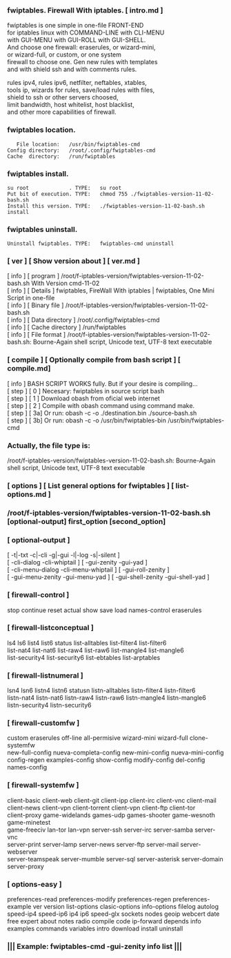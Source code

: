   
###  fwiptables. Firewall With iptables.   [ intro.md ] 
  
   fwiptables is one simple in one-file FRONT-END                       
   for iptables linux with COMMAND-LINE with CLI-MENU                   
   with GUI-MENU with GUI-ROLL with GUI-SHELL.                          
   And choose one firewall: eraserules, or wizard-mini,                 
   or wizard-full, or custom, or one system                             
   firewall to choose one. Gen new rules with templates                 
   and with shield ssh and with comments rules.                         
  
   rules ipv4, rules ipv6, netfilter, neftables, xtables,               
   tools ip, wizards for rules, save/load rules with files,             
   shield to ssh or other servers choosed,                              
   limit bandwidth, host whitelist, host blacklist,                     
   and other more capabilities of firewall.                             
  
###   fwiptables location.                                               
  
       File location:   /usr/bin/fwiptables-cmd    
    Config directory:   /root/.config/fwiptables-cmd                     
    Cache  directory:   /run/fwiptables                    
  
###  fwiptables install.                                     
  
    su root             . TYPE:   su root                   
    Put bit of execution. TYPE:   chmod 755 ./fwiptables-version-11-02-bash.sh 
    Install this version. TYPE:   ./fwiptables-version-11-02-bash.sh install   
  
###  fwiptables uninstall.                                   
  
    Uninstall fwiptables. TYPE:   fwiptables-cmd uninstall     
  
###  [ ver ] [ Show version about ] [ ver.md ]       
   [ info ] [ program ] /root/f-iptables-version/fwiptables-version-11-02-bash.sh With Version cmd-11-02       
   [ info ] [ Details ] fwiptables, FireWall With iptables | fwiptables, One Mini Script in one-file  
   [ info ] [ Binary file     ] /root/f-iptables-version/fwiptables-version-11-02-bash.sh                         
   [ info ] [ Data directory  ] /root/.config/fwiptables-cmd                       
   [ info ] [ Cache directory ] /run/fwiptables                      
   [ info ] [ File format     ] /root/f-iptables-version/fwiptables-version-11-02-bash.sh: Bourne-Again shell script, Unicode text, UTF-8 text executable      
###  [ compile ] [  Optionally compile from bash script ] [ compile.md]    
   [ info ] BASH SCRIPT WORKS fully. But if your desire is compiling...         
   [ step ] [ 0 ] Necesary: fwiptables in source script bash                    
   [ step ] [ 1 ] Download obash from oficial web internet                      
   [ step ] [ 2 ] Compile with obash command using command make.                
   [ step ] [ 3a] Or run: obash -c -o ./destination.bin ./source-bash.sh        
   [ step ] [ 3b] Or run: obash -c -o /usr/bin/fwiptables-bin /usr/bin/fwiptables-cmd   
###  Actually, the file type is:                                                          
/root/f-iptables-version/fwiptables-version-11-02-bash.sh: Bourne-Again shell script, Unicode text, UTF-8 text executable
###  [ options ] [ List general options for fwiptables ] [ list-options.md ]
###  /root/f-iptables-version/fwiptables-version-11-02-bash.sh [optional-output] first_option [second_option]   
###   [ optional-output ]                                                                
   [ -t|-txt -c|-cli -g|-gui -l|-log -s|-silent ]                                       
   [ -cli-dialog -cli-whiptail ] [ -gui-zenity -gui-yad ]                               
   [ -cli-menu-dialog -cli-menu-whiptail ] [ -gui-roll-zenity ]                         
   [ -gui-menu-zenity -gui-menu-yad ] [ -gui-shell-zenity -gui-shell-yad ]              
###   [ firewall-control ]                                                               
   stop continue reset actual show save load names-control eraserules                   
###   [ firewall-listconceptual ]                                                        
   ls4 ls6 list4 list6 status list-alltables list-filter4 list-filter6                  
   list-nat4 list-nat6 list-raw4 list-raw6 list-mangle4 list-mangle6                    
   list-security4 list-security6 list-ebtables list-arptables                           
###   [ firewall-listnumeral ]                                                           
   lsn4 lsn6 listn4 listn6 statusn listn-alltables listn-filter4 listn-filter6          
   listn-nat4 listn-nat6 listn-raw4 listn-raw6 listn-mangle4 listn-mangle6              
   listn-security4 listn-security6                                                      
###   [ firewall-customfw ] 
   custom eraserules off-line all-permisive wizard-mini wizard-full clone-systemfw      
   new-full-config nueva-completa-config new-mini-config nueva-mini-config       
   config-regen examples-config show-config modify-config del-config names-config       
###   [ firewall-systemfw ]                                                           
   client-basic client-web client-git client-ipp client-irc client-vnc client-mail      
   client-news client-vpn client-torrent client-vpn client-ftp client-tor               
   client-proxy game-widelands games-udp games-shooter game-wesnoth game-minetest       
   game-freeciv lan-tor lan-vpn server-ssh server-irc server-samba server-vnc           
   server-print server-lamp server-news server-ftp server-mail server-webserver         
   server-teamspeak server-mumble server-sql server-asterisk server-domain server-proxy 
###   [ options-easy ]                                                              
   preferences-read preferences-modify preferences-regen preferences-example ver version
   list-options clasic-options info-options filelog autolog speed-ip4 speed-ip6 ip4 ip6 
   speed-glx sockets nodes geoip webcert date free expert about notes radio compile code
   ip-forward depends info examples commands variables intro download install uninstall 
###             ||| Example: fwiptables-cmd -gui-zenity info list |||         
